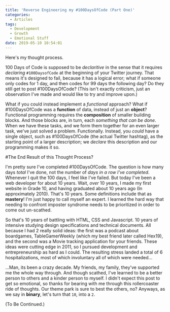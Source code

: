 ```yaml
---
title: 'Reverse Engineering my #100DaysOfCode (Part One)'
categories:
  - Articles
tags:
  - Development
  - Growth
  - Emotional Stuff
date: 2019-05-10 10:54:01
---
```

Here's my thought process.

100 Days of Code is supposed to be *declaritive* in the sense that it requires *declaring* `#100DaysofCode` at the beginning of your Twitter journey. That means it's designed to fail, because it has a logical error; what if someone only codes for 1 day, and then codes for 99 days the following day? Do they still get to post #100DaysOfCode? (This isn't exactly criticism, just an observation I've made and would like to try and improve upon.)

What if you could instead implement a *functional* approach? What if #100DaysOfCode was a **function** of data, instead of just an **object**? Functional programming requires the **composition** of smaller building blocks. And those blocks are, in turn, each *something that can be done*. When we have these tasks, and we form them together for an even larger task, we've just solved a problem. Functionally. Instead, you *could* have a single object, such as #100DaysOfCode (the actual Twitter hashtag), as the starting point of a larger description; we *declare* this description and our programming makes it so. 

#The End Result of this Thought Process? 

I'm pretty sure I've completed #100DaysOfCode. The question is how many days *total* I've done, not the number of *days in a row I've completed*. Whenever I quit the 100 days, I feel like I've failed. But today I've been a web developer for about 10 years. Wait, *over* 10 years, I made my first website in Grade 10, and having graduated about 10 years ago (In approximately 2010). That's 10 years. Some definitions include that as **mastery**! I'm just happy to call myself an expert. I learned the hard way that needing to confront imposter syndrome needs to be prioritized in order to come out un-scathed. 

So that's 10 years of battling with HTML, CSS and Javascript. 10 years of intensive studying design specifications and technical documents. All because I had 2 really solid ideas: the first was a podcast about boardgames, TableGamerWeekly (which my best friend later called Hex19), and the second was a Movie tracking application for your friends. These ideas were cutting edge in 2011, so I pursued development and entrepreneurship as hard as I could. The resulting stress landed a total of 6 hospitalizations, most of which involuntary all of which were needed...

...Man, its been a crazy decade. My friends, my family, they've supported me the whole way through. And though scathed, I've learned to be a better person to others and a kinder person to myself. I didn't expect this post to get so emotional, so thanks for bearing with me through this rollercoaster ride of thoughts. Our theme park is sure to best the others, no? Anyways, as we say in **binary**, let's turn that `10`, into a `2`.

(To Be Continued.)
